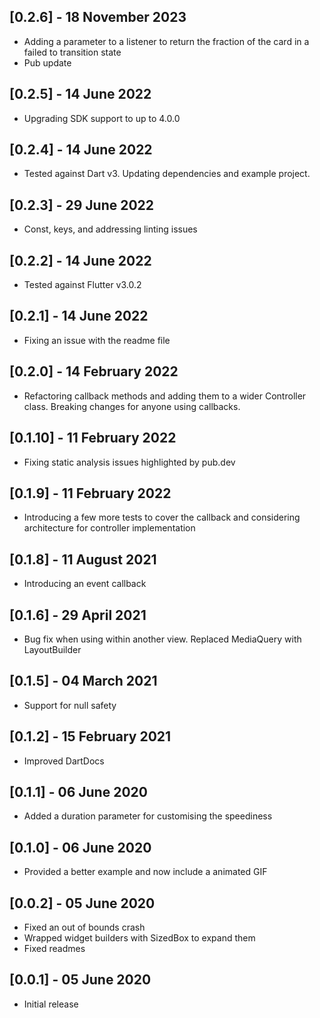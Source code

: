 ## [0.2.6] - 18 November 2023

* Adding a parameter to a listener to return the fraction of the card in a failed to transition state
* Pub update 

## [0.2.5] - 14 June 2022

* Upgrading SDK support to up to 4.0.0

## [0.2.4] - 14 June 2022

* Tested against Dart v3. Updating dependencies and example project.

## [0.2.3] - 29 June 2022

* Const, keys, and addressing linting issues

## [0.2.2] - 14 June 2022

* Tested against Flutter v3.0.2

## [0.2.1] - 14 June 2022

* Fixing an issue with the readme file

## [0.2.0] - 14 February 2022

* Refactoring callback methods and adding them to a wider Controller class. Breaking changes for anyone using callbacks.

## [0.1.10] - 11 February 2022

* Fixing static analysis issues highlighted by pub.dev

## [0.1.9] - 11 February 2022

* Introducing a few more tests to cover the callback and considering architecture for controller implementation

## [0.1.8] - 11 August 2021

* Introducing an event callback

## [0.1.6] - 29 April 2021

* Bug fix when using within another view. Replaced MediaQuery with LayoutBuilder

## [0.1.5] - 04 March 2021

* Support for null safety

## [0.1.2] - 15 February 2021

* Improved DartDocs

## [0.1.1] - 06 June 2020

* Added a duration parameter for customising the speediness

## [0.1.0] - 06 June 2020

* Provided a better example and now include a animated GIF

## [0.0.2] - 05 June 2020

* Fixed an out of bounds crash
* Wrapped widget builders with SizedBox to expand them
* Fixed readmes

## [0.0.1] - 05 June 2020

* Initial release

